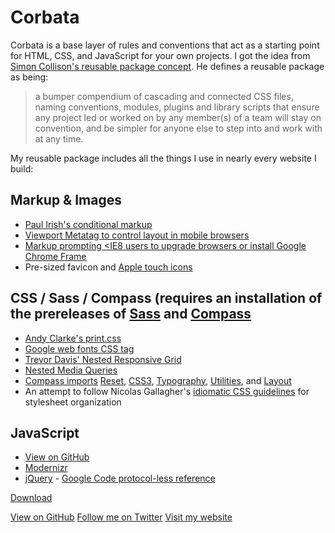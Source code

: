 # Corbata

Corbata is a base layer of rules and conventions that act as a starting point for HTML, CSS, and JavaScript for your own projects. I got the idea from [Simon Collison's reusable package concept](http://colly.com/comments/the_process_toolbox_part_seven_convention/). He defines a reusable package as being:

>a bumper compendium of cascading and connected CSS files, naming conventions, modules, plugins and library scripts that ensure any project led or worked on by any member(s) of a team will stay on convention, and be simpler for anyone else to step into and work with at any time.

My reusable package includes all the things I use in nearly every website I build:

## Markup & Images

- [Paul Irish's conditional markup](http://paulirish.com/2008/conditional-stylesheets-vs-css-hacks-answer-neither/)
- [Viewport Metatag to control layout in mobile browsers](https://developer.mozilla.org/en/Mobile/Viewport_meta_tag#Viewport_basics)
- [Markup prompting &lt;IE8 users to upgrade browsers or install Google Chrome Frame](http://theie7countdown.com/join-the-cause) 
- Pre-sized favicon and [Apple touch icons](http://gigaom.com/apple/how-to-create-ios-device-home-screen-icons-for-web-sites/)

## CSS / Sass / Compass (requires an installation of the prereleases of [Sass](http://sass-lang.com/download.html) and [Compass](http://compass-style.org/install/)

- [Andy Clarke's print.css](http://hardboiledwebdesign.com/code)
- [Google web fonts CSS tag](http://www.google.com/webfonts)
- [Trevor Davis' Nested Responsive Grid](http://davist11.github.com/nested-responsive-grid/)
- [Nested Media Queries](http://thesassway.com/intermediate/responsive-web-design-in-sass-using-media-queries-in-sass-32)
- [Compass imports](http://compass-style.org/reference/compass/) [Reset](http://compass-style.org/reference/compass/reset/), [CSS3](http://compass-style.org/reference/compass/css3/), [Typography](http://compass-style.org/reference/compass/typography/), [Utilities](http://compass-style.org/reference/compass/utilities/), and [Layout](http://compass-style.org/reference/compass/layout/)
- An attempt to follow Nicolas Gallagher's [idiomatic CSS guidelines](https://github.com/necolas/idiomatic-css) for stylesheet organization

## JavaScript

- [View on GitHub](https://github.com/designerdean/corbata)
- [Modernizr](http://modernizr.com/)
- [jQuery](http://www.jquery.com) - [Google Code protocol-less reference](http://encosia.com/3-reasons-why-you-should-let-google-host-jquery-for-you/#protocolless)

[Download](https://github.com/designerdean/corbata/zipball/gh-pages)

[View on GitHub](https://github.com/designerdean/corbata)
[Follow me on Twitter](https://twitter.com/designer_dean)
[Visit my website](http://www.designerdean.com)